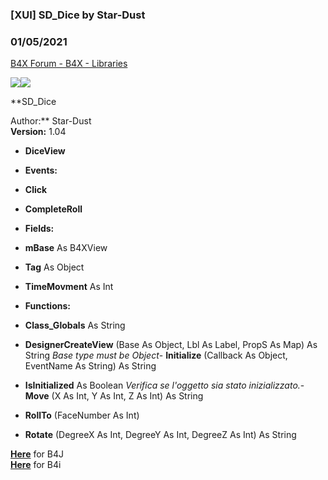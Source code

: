 ###  [XUI] SD_Dice by Star-Dust
### 01/05/2021
[B4X Forum - B4X - Libraries](https://www.b4x.com/android/forum/threads/126122/)

![](https://www.b4x.com/android/forum/attachments/105314)![](https://www.b4x.com/android/forum/attachments/105423)  
  
  
**SD\_Dice  
  
Author:** Star-Dust  
**Version:** 1.04  

- **DiceView**

- **Events:**

- **Click**
- **CompleteRoll**

- **Fields:**

- **mBase** As B4XView
- **Tag** As Object
- **TimeMovment** As Int

- **Functions:**

- **Class\_Globals** As String
- **DesignerCreateView** (Base As Object, Lbl As Label, PropS As Map) As String
*Base type must be Object*- **Initialize** (Callback As Object, EventName As String) As String
- **IsInitialized** As Boolean
*Verifica se l'oggetto sia stato inizializzato.*- **Move** (X As Int, Y As Int, Z As Int) As String
- **RollTo** (FaceNumber As Int)
- **Rotate** (DegreeX As Int, DegreeY As Int, DegreeZ As Int) As String

  
[**Here**](https://www.b4x.com/android/forum/threads/b4x-xui-jsd_dice.126123/) for B4J  
[**Here**](https://www.b4x.com/android/forum/threads/b4x-xui-isd_dice.126124/) for B4i 